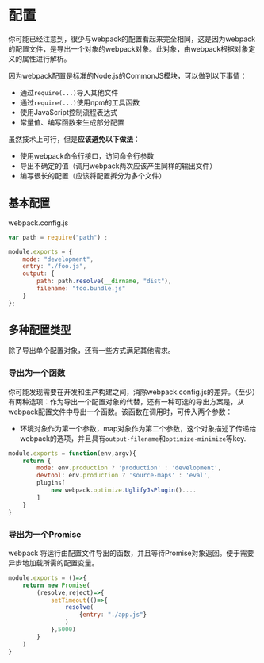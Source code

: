 # 配置

你可能已经注意到，很少与webpack的配置看起来完全相同，这是因为webpack的配置文件，是导出一个对象的webpack对象。此对象，由webpack根据对象定义的属性进行解析。

因为webpack配置是标准的Node.js的CommonJS模块，可以做到以下事情：

- 通过`require(...)`导入其他文件
- 通过`require(...)`使用npm的工具函数
- 使用JavaScript控制流程表达式
- 常量值、编写函数来生成部分配置

虽然技术上可行，但是**应该避免以下做法**：

- 使用webpack命令行接口，访问命令行参数
- 导出不确定的值（调用webpack两次应该产生同样的输出文件）
- 编写很长的配置（应该将配置拆分为多个文件）

## 基本配置

webpack.config.js

```js
var path = require("path") ;

module.exports = {
    mode: "development",
    entry: "./foo.js",
    output: {
        path: path.resolve(__dirname, "dist"),
        filename: "foo.bundle.js"
    }
};
```

## 多种配置类型

除了导出单个配置对象，还有一些方式满足其他需求。

### 导出为一个函数

你可能发现需要在开发和生产构建之间，消除webpack.config.js的差异。（至少）有两种选项：作为导出一个配置对象的代替，还有一种可选的导出方案是，从webpack配置文件中导出一个函数。该函数在调用时，可传入两个参数：

- 环境对象作为第一个参数，map对象作为第二个参数，这个对象描述了传递给webpack的选项，并且具有`output-filename`和`optimize-minimize`等key.

```js
module.exports = function(env,argv){
    return {
        mode: env.production ? 'production' : 'development',
        devtool: env.production ? 'source-maps' : 'eval',
        plugins[
            new webpack.optimize.UglifyJsPlugin()....
        ]
    }
}
```

### 导出为一个Promise

webpack 将运行由配置文件导出的函数，并且等待Promise对象返回。便于需要异步地加载所需的配置变量。

```js
module.exports = ()=>{
    return new Promise(
        (resolve,reject)=>{
            setTimeout(()=>{
                resolve(
                    {entry: "./app.js"}
                )
            },5000)
        }
    )
}
```

